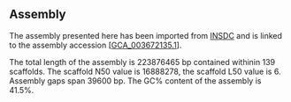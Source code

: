 **Assembly**
--------

The assembly presented here has been imported from [INSDC](http://www.insdc.org) and is linked to the assembly accession [[GCA_003672135.1](http://www.ebi.ac.uk/ena/data/view/GCA_003672135.1)].

The total length of the assembly is 223876465 bp contained withinin 139 scaffolds.
The scaffold N50 value is 16888278, the scaffold L50 value is 6.
Assembly gaps span 39600 bp. The GC% content of the assembly is 41.5%.
